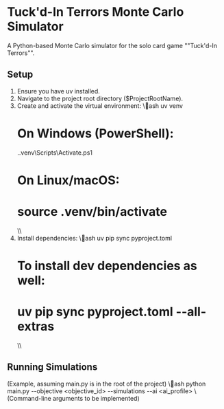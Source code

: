 # Tuck'd-In Terrors Monte Carlo Simulator

A Python-based Monte Carlo simulator for the solo card game ""Tuck'd-In Terrors"".

## Setup

1.  Ensure you have uv installed.
2.  Navigate to the project root directory (\$ProjectRootName\).
3.  Create and activate the virtual environment:
    \\\ash
    uv venv
    # On Windows (PowerShell):
    .\.venv\Scripts\Activate.ps1
    # On Linux/macOS:
    # source .venv/bin/activate
    \\\
4.  Install dependencies:
    \\\ash
    uv pip sync pyproject.toml
    # To install dev dependencies as well:
    # uv pip sync pyproject.toml --all-extras
    \\\

## Running Simulations

(Example, assuming main.py is in the root of the project)
\\\ash
python main.py --objective <objective_id> --simulations <number> --ai <ai_profile>
\\\
(Command-line arguments to be implemented)
